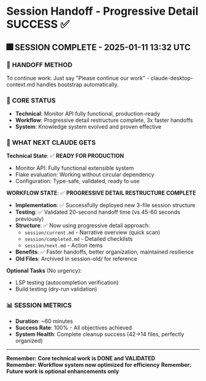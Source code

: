 # Session Handoff - Progressive Detail SUCCESS ✅

## 🎆 **SESSION COMPLETE** - 2025-01-11 13:32 UTC

### 🚀 **HANDOFF METHOD**
To continue work: Just say "Please continue our work" - claude-desktop-context.md handles bootstrap automatically.

### 🎯 **CORE STATUS**
- **Technical**: Monitor API fully functional, production-ready
- **Workflow**: Progressive detail restructure complete, 3x faster handoffs
- **System**: Knowledge system evolved and proven effective

### 🚀 **WHAT NEXT CLAUDE GETS**

**Technical State**: ✅ **READY FOR PRODUCTION**
- Monitor API: Fully functional extensible system
- Flake evaluation: Working without circular dependency
- Configuration: Type-safe, validated, ready to use

**WORKFLOW STATE**: ✅ **PROGRESSIVE DETAIL RESTRUCTURE COMPLETE**
- **Implementation**: ✅ Successfully deployed new 3-file session structure
- **Testing**: ✅ Validated 20-second handoff time (vs 45-60 seconds previously)
- **Structure**: ✅ Now using progressive detail approach:
  - `session/current.md` - Narrative overview (quick scan)
  - `session/completed.md` - Detailed checklists 
  - `session/next.md` - Action items
- **Benefits**: ✅ Faster handoffs, better organization, maintained resilience
- **Old Files**: Archived in session-old/ for reference

**Optional Tasks** (No urgency):
- LSP testing (autocompletion verification)
- Build testing (dry-run validation)

### 📊 **SESSION METRICS**
- **Duration**: ~60 minutes  
- **Success Rate**: 100% - All objectives achieved
- **System Health**: Complete cleanup success (42→14 files, perfectly organized)

---
**Remember: Core technical work is DONE and VALIDATED**  
**Remember: Workflow system now optimized for efficiency**
**Remember: Future work is optional enhancements only**
